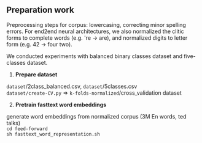 ## Preparation work
 
Preprocessing steps for corpus: lowercasing, correcting minor spelling errors. For end2end neural architectures, we also normalized the clitic forms to complete words (e.g. 're -> are), and normalized digits to letter form (e.g. 42 -> four two).

We conducted experiments with balanced binary classes dataset and five-classes dataset. 

1. **Prepare dataset**

`dataset`/2class_balanced.csv, `dataset`/5classes.csv <br/>
`dataset/create-CV.py` => `k-folds-normalized`/cross_validation dataset 

2. **Pretrain fasttext word embeddings**

generate word embeddings from normalized corpus (3M En words, ted talks) <br/> 
`cd feed-forward` <br/> 
`sh fasttext_word_representation.sh`



